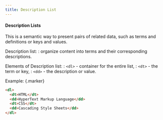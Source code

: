 ```yaml
---
title: Description List
---
```


#### Description Lists

This is a semantic way to present pairs of related data, such as terms and definitions or keys and values.

Description list:
: organize content into terms and their corresponding descriptions.  

Elements of Description list:
: `<dl>` - container for the entire list,
: `<dt>` - the term or key,
: `<dd>` - the description or value.
  


Example: {.marker}

```html
<dl>
  <dt>HTML</dt>
  <dd>HyperText Markup Language</dd>
  <dt>CSS</dt>
  <dd>Cascading Style Sheets</dd>
</dl>